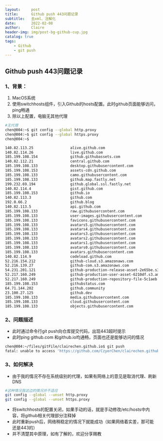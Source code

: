 ```yaml
---
layout:     post
title:      Github push 443问题记录
subtitle:   去xml、注解化
date:       2022-02-08
author:     Claire
header-img: img/post-bg-github-cup.jpg
catalog: true
tags:
    - Github
    - git push
---
```


##  Github push 443问题记录

### 1、背景：
1. MacOS系统
2. 使用switchhosts组件，引入Github的hosts配置。此时github页面能够访问，ping畅通
3. 除以上配置，电脑无其他代理
   
```bash
#无代理
chen@004:~$ git config --global http.proxy
chen@004:~$ git config --global https.proxy
chen@004:~$ 
```

```bash
140.82.113.25                 alive.github.com
140.82.114.26                 live.github.com
185.199.108.154               github.githubassets.com
140.82.112.21                 central.github.com
185.199.108.133               desktop.githubusercontent.com
185.199.108.153               assets-cdn.github.com
185.199.108.133               camo.githubusercontent.com
185.199.108.133               github.map.fastly.net
199.232.69.194                github.global.ssl.fastly.net
140.82.114.4                  gist.github.com
185.199.108.153               github.io
140.82.113.3                  github.com
192.0.66.2                    github.blog
140.82.113.5                  api.github.com
185.199.108.133               raw.githubusercontent.com
185.199.108.133               user-images.githubusercontent.com
185.199.108.133               favicons.githubusercontent.com
185.199.108.133               avatars5.githubusercontent.com
185.199.108.133               avatars4.githubusercontent.com
185.199.108.133               avatars3.githubusercontent.com
185.199.108.133               avatars2.githubusercontent.com
185.199.108.133               avatars1.githubusercontent.com
185.199.108.133               avatars0.githubusercontent.com
185.199.108.133               avatars.githubusercontent.com
140.82.114.9                  codeload.github.com
52.216.154.212                github-cloud.s3.amazonaws.com
52.216.139.27                 github-com.s3.amazonaws.com
54.231.201.121                github-production-release-asset-2e65be.s3.amazonaws.com
52.217.160.249                github-production-user-asset-6210df.s3.amazonaws.com
52.217.160.249                github-production-repository-file-5c1aeb.s3.amazonaws.com
185.199.108.153               githubstatus.com
64.71.144.202                 github.community
23.100.27.125                 github.dev
185.199.108.133               media.githubusercontent.com
185.199.108.133               cloud.githubusercontent.com
185.199.108.133               objects.githubusercontent.com

```

### 2、问题描述

- 此时通过命令行git push向仓库提交代码，出现443超时提示
- 此时ping github.com 和github.io均通畅，页面也还是能够访问的情况

```bash
chen@004:~/files/gitFile/clairechen.github.io$ git push
fatal: unable to access 'https://github.com/CzyerChen/clairechen.github.io.git/': LibreSSL SSL_connect: SSL_ERROR_SYSCALL in connection to github.com:443 
```

### 3、如何解决

- 由于我的情况不存在系统级别的代理，如果有网络上的意见是取消代理、刷新DNS

```bash
#这种情况我这边的情况并不适应
git config --global --unset http.proxy
git config --global --unset https.proxy
```

- 将switchhosts的配置关闭，如果手动的话，就是手动修改/etc/hosts中内容，将github相关代理部分注释掉
- 此时重新push后，网络稍稳定的情况下就能成功（如果网络着实差，那可能还是443的）
- 并不清楚其中原理，如有了解的，欢迎分享赐教